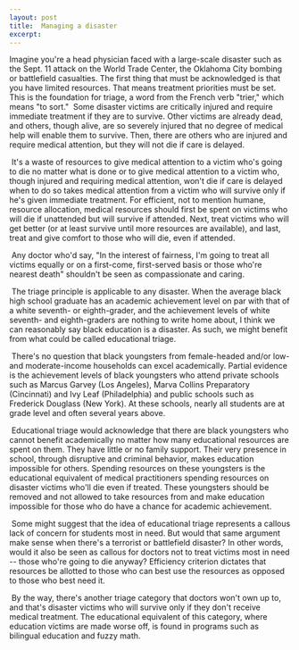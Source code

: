 ```yaml
---
layout: post
title:  Managing a disaster
excerpt:
---
```




            

    

            

Imagine you're a head physician faced with a large-scale disaster such as the Sept. 11 attack on the World Trade Center, the Oklahoma City bombing or battlefield casualties. The first thing that must be acknowledged is that you have limited resources. That means treatment priorities must be set. This is the foundation for triage, a word from the French verb "trier," which means "to sort."  Some disaster victims are critically injured and require immediate treatment if they are to survive. Other victims are already dead, and others, though alive, are so severely injured that no degree of medical help will enable them to survive. Then, there are others who are injured and require medical attention, but they will not die if care is delayed. 

 It's a waste of resources to give medical attention to a victim who's going to die no matter what is done or to give medical attention to a victim who, though injured and requiring medical attention, won't die if care is delayed when to do so takes medical attention from a victim who will survive only if he's given immediate treatment. For efficient, not to mention humane, resource allocation, medical resources should first be spent on victims who will die if unattended but will survive if attended. Next, treat victims who will get better (or at least survive until more resources are available), and last, treat and give comfort to those who will die, even if attended. 

 Any doctor who'd say, "In the interest of fairness, I'm going to treat all victims equally or on a first-come, first-served basis or those who're nearest death" shouldn't be seen as compassionate and caring. 

 The triage principle is applicable to any disaster. When the average black high school graduate has an academic achievement level on par with that of a white seventh- or eighth-grader, and the achievement levels of white seventh- and eighth-graders are nothing to write home about, I think we can reasonably say black education is a disaster. As such, we might benefit from what could be called educational triage. 

 There's no question that black youngsters from female-headed and/or low- and moderate-income households can excel academically. Partial evidence is the achievement levels of black youngsters who attend private schools such as Marcus Garvey (Los Angeles), Marva Collins Preparatory (Cincinnati) and Ivy Leaf (Philadelphia) and public schools such as Frederick Douglass (New York). At these schools, nearly all students are at grade level and often several years above. 

 Educational triage would acknowledge that there are black youngsters who cannot benefit academically no matter how many educational resources are spent on them. They have little or no family support. Their very presence in school, through disruptive and criminal behavior, makes education impossible for others. Spending resources on these youngsters is the educational equivalent of medical practitioners spending resources on disaster victims who'll die even if treated. These youngsters should be removed and not allowed to take resources from and make education impossible for those who do have a chance for academic achievement. 

 Some might suggest that the idea of educational triage represents a callous lack of concern for students most in need. But would that same argument make sense when there's a terrorist or battlefield disaster? In other words, would it also be seen as callous for doctors not to treat victims most in need -- those who're going to die anyway? Efficiency criterion dictates that resources be allotted to those who can best use the resources as opposed to those who best need it. 

 By the way, there's another triage category that doctors won't own up to, and that's disaster victims who will survive only if they don't receive medical treatment. The educational equivalent of this category, where education victims are made worse off, is found in programs such as bilingual education and fuzzy math.

        
